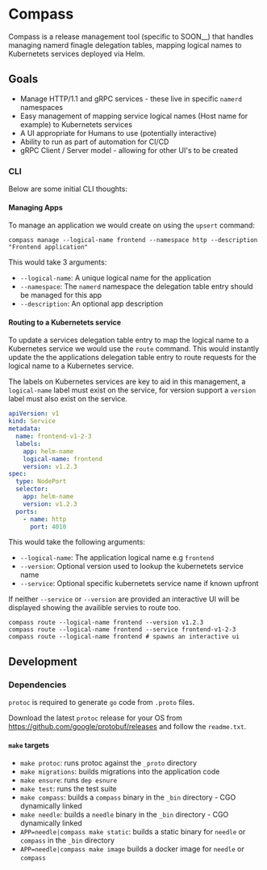 # Compass

Compass is a release management tool (specific to SOON_\_) that handles managing namerd finagle delegation tables, mapping logical names to Kubernetets services deployed via Helm.

## Goals

* Manage HTTP/1.1 and gRPC services - these live in specific `namerd` namespaces
* Easy management of mapping service logical names (Host name for example) to Kubernetets services
* A UI appropriate for Humans to use (potentially interactive)
* Ability to run as part of automation for CI/CD
* gRPC Client / Server model - allowing for other UI's to be created

### CLI

Below are some initial CLI thoughts:

#### Managing Apps

To manage an application we would create on using the `upsert` command:

```
compass manage --logical-name frontend --namespace http --description "Frontend application"
```

This would take 3 arguments:

* `--logical-name`: A unique logical name for the application
* `--namespace`: The `namerd` namespace the delegation table entry should be managed for this app
* `--description`: An optional app description

#### Routing to a Kubernetets service

To update a services delegation table entry to map the logical name to a Kubernetes service
we would use the `route` command. This would instantly update the the applications delegation
table entry to route requests for the logical name to a Kubernetes service.

The labels on Kubernetes services are key to aid in this management, a `logical-name` label
must exist on the service, for version support a `version` label must also exist on the service.

``` yaml
apiVersion: v1
kind: Service
metadata:
  name: frontend-v1-2-3
  labels:
    app: helm-name
    logical-name: frontend
    version: v1.2.3
spec:
  type: NodePort
  selector:
    app: helm-name
    version: v1.2.3
  ports:
    - name: http
      port: 4010
```

This would take the following arguments:

* `--logical-name`: The application logical name e.g `frontend`
* `--version`: Optional version used to lookup the kubernetets service name
* `--service`: Optional specific kubernetets service name if known upfront

If neither `--service` or `--version` are provided an interactive UI will be
displayed showing the availible servies to route too.

```
compass route --logical-name frontend --version v1.2.3
compass route --logical-name frontend --service frontend-v1-2-3
compass route --logical-name frontend # spawns an interactive ui
```

## Development

### Dependencies

`protoc` is required to generate `go` code from `.proto` files.

Download the latest `protoc` release for your OS from https://github.com/google/protobuf/releases and follow the `readme.txt`.

#### `make` targets

* `make protoc`: runs protoc against the `_proto` directory
* `make migrations`: builds migrations into the application code
* `make ensure`: runs `dep esnure`
* `make test`: runs the test suite
* `make compass`: builds a `compass` binary in the `_bin` directory - CGO
  dynamically linked
* `make needle`: builds a `needle` binary in the `_bin` directory - CGO
  dynamically linked
* `APP=needle|compass make static`: builds a static binary for `needle` or
  `compass` in the `_bin` directory
* `APP=needle|compass make image` builds a docker image for `needle` or `compass`
